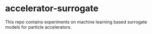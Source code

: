 # accelerator-surrogate
This repo contains experiments on machine learning based surrogate models for particle accelerators.
